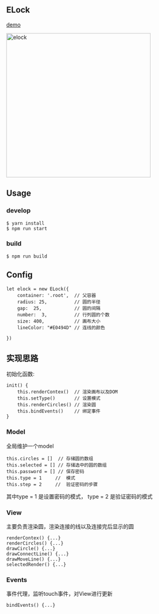 ## ELock

[demo]()

<img width="380" alt="elock" src="http://7xl0rs.com1.z0.glb.clouddn.com/elock.gif">

## Usage

### develop

```
$ yarn install
$ npm run start
```

### build

```
$ npm run build
```
## Config

```
let elock = new ELock({
	container: '.root',  // 父容器
	radius: 25,          // 圆的半径
	gap:  25,  			 // 圆的间隔
	number:  3,			 // 行列圆的个数
	size: 400,			 // 画布大小
	lineColor: "#E0494D" // 连线的颜色

})
```
## 实现思路

初始化函数:  

```
init() {
	this.renderContex()  // 渲染画布以及DOM
	this.setType()  	 // 设置模式
	this.renderCircles() // 渲染圆
	this.bindEvents()    // 绑定事件
}
```

### Model
全局维护一个model

```
this.circles = []  // 存储圆的数组
this.selected = [] // 存储选中的圆的数组
this.password = [] // 保存密码
this.type = 1	  //  模式
this.step = 2	  //  验证密码的步骤	
```

其中type = 1 是设置密码的模式， type = 2 是验证密码的模式

### View

主要负责渲染圆，渲染连接的线以及连接完后显示的圆
```
renderContex() {...}
renderCircles() {...}
drawCircle() {...}
drawConnectLine() {...}
drawMoveLine() {...}
selectedRender() {...}
```

### Events

事件代理，监听touch事件，对View进行更新
```
bindEvents() {...}
```

